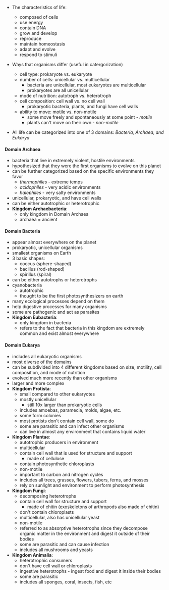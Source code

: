 - The characteristics of life: 
	- composed of cells
	- use energy
	- contain DNA
	- grow and develop
	- reproduce
	- maintain homeostasis
	- adapt and evolve
	- respond to stimuli
- Ways that organisms differ (useful in catergorization)
	- cell type: prokaryote vs. eukaryote
	- number of cells: unicellular vs. multicellular
		- bacteria are unicellular, most eukaryotes are multicellular
		- prokaryotes are all unicellular
	- mode of nutrition: autotroph vs. heterotroph
	- cell composition: cell wall vs. no cell wall
		- prokaryotic bacteria, plants, and fungi have cell walls
	- ability to move: motile vs. non-motile
		- some move freely and spontaneously at some point - *motile*
		- plants can't move on their own - *non-motile*

- All life can be categorized into one of 3 domains: *Bacteria, Archaea, and Eukarya*

#### Domain Archaea
- bacteria that live in extremely violent, hostile environments
- hypothesized that they were the first organisms to evolve on this planet
- can be further categorized based on the specific environments they favor
	- *thermophiles* - extreme temps
	- *acidophiles* - very acidic environments
	- *halophiles* - very salty environments
- unicellular, prokaryotic, and have cell walls
- can be either autotrophic or heterotrophic
- **Kingdom Archaebacteria**:
	- only kingdom in Domain Archaea
	- archaea = ancient

#### Domain Bacteria
- appear almost everywhere on the planet
- prokaryotic, unicellular organisms
- smallest organisms on Earth
- 3 basic shapes:
	- coccus (sphere-shaped)
	- bacillus (rod-shaped)
	- spirillus (spiral)
- can be either autotrophs or heterotrophs
- cyanobacteria
	- autotrophic
	- thought to be the first photosynthesizers on earth
- many ecological processes depend on them
- help digestive processes for many organisms
- some are pathogenic and act as parasites
- **Kingdom Eubacteria**:
	- only kingdom in bacteria
	- refers to the fact that bacteria in this kingdom are extremely common and exist almost everywhere

#### Domain Eukarya
- includes all eukaryotic organisms
- most diverse of the domains
- can be subdivided into 4 different kingdoms based on size, motility, cell composition, and mode of nutrition
- evolved much more recently than other organisms
- larger and more complex
- **Kingdom Protista**:
	- small compared to other eukaryotes
	- mostly unicellular
		- still 10x larger than prokaryotic cells
	- includes amoebas, paramecia, molds, algae, etc.
	- some form colonies
	- most protists don't contain cell wall, some do
	- some are parasitic and can infect other organisms
	- can live in almost any environment that contains liquid water
- **Kingdom Plantae**:
	- autotrophic producers in environment
	- multicellular
	- contain cell wall that is used for structure and support
		- made of cellulose
	- contain photosynthetic chloroplasts
	- non-motile
	- important to carbon and nitrogen cycles
	- includes all trees, grasses, flowers, tubers, ferns, and mosses
	- rely on sunlight and environment to perform photosynthesis
- **Kingdom Fungi**:
	- decomposing heterotrophs
	- contain cell wall for structure and support
		- made of chitin (exoskeletons of arthropods also made of chitin)
	- don't contain chloroplasts
	- multicellular, also has unicellular yeast
	- non-motile
	- referred to as absorptive heterotrophs since they decompose organic matter in the environment and digest it outside of their bodies
	- some are parasitic and can cause infection
	- includes all mushrooms and yeasts
- **Kingdom Animalia**:
	- heterotrophic consumers
	- don't have cell wall or chloroplasts
	- ingestive heterotrophs - ingest food and digest it inside their bodies
	- some are parasitic
	- includes all sponges, coral, insects, fish, etc

